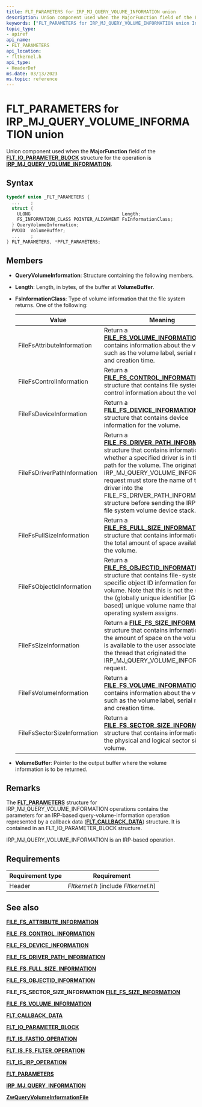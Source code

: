 ```yaml
---
title: FLT_PARAMETERS for IRP_MJ_QUERY_VOLUME_INFORMATION union
description: Union component used when the MajorFunction field of the FLT_IO_PARAMETER_BLOCK structure for the operation is IRP_MJ_QUERY_VOLUME_INFORMATION.
keywords: ["FLT_PARAMETERS for IRP_MJ_QUERY_VOLUME_INFORMATION union Installable File System Drivers", "FLT_PARAMETERS union Installable File System Drivers", "PFLT_PARAMETERS union pointer Installable File System Drivers"]
topic_type:
- apiref
api_name:
- FLT_PARAMETERS
api_location:
- fltkernel.h
api_type:
- HeaderDef
ms.date: 03/13/2023
ms.topic: reference
---
```


# FLT_PARAMETERS for IRP_MJ_QUERY_VOLUME_INFORMATION union

Union component used when the **MajorFunction** field of the [**FLT_IO_PARAMETER_BLOCK**](/windows-hardware/drivers/ddi/fltkernel/ns-fltkernel-_flt_io_parameter_block) structure for the operation is [**IRP_MJ_QUERY_VOLUME_INFORMATION**](irp-mj-query-volume-information.md).

## Syntax

``` C
typedef union _FLT_PARAMETERS {
  ...    ;
  struct {
    ULONG                                  Length;
    FS_INFORMATION_CLASS POINTER_ALIGNMENT FsInformationClass;
  } QueryVolumeInformation;
  PVOID  VolumeBuffer;
  ...    ;
} FLT_PARAMETERS, *PFLT_PARAMETERS;
```

## Members

- **QueryVolumeInformation**: Structure containing the following members.

- **Length**: Length, in bytes, of the buffer at **VolumeBuffer**.

- **FsInformationClass**: Type of volume information that the file system returns. One of the following:

  | Value | Meaning |
  | ----- | ------- |
  | FileFsAttributeInformation | Return a [**FILE_FS_VOLUME_INFORMATION**](/windows-hardware/drivers/ddi/ntddk/ns-ntddk-_file_fs_volume_information) that contains information about the volume, such as the volume label, serial number, and creation time. |
  | FileFsControlInformation | Return a [**FILE_FS_CONTROL_INFORMATION**](/windows-hardware/drivers/ddi/ntifs/ns-ntifs-_file_fs_control_information) structure that contains file system control information about the volume. |
  | FileFsDeviceInformation | Return a [**FILE_FS_DEVICE_INFORMATION**](/windows-hardware/drivers/ddi/wdm/ns-wdm-_file_fs_device_information) structure that contains device information for the volume. |
  | FileFsDriverPathInformation | Return a [**FILE_FS_DRIVER_PATH_INFORMATION**](/windows-hardware/drivers/ddi/ntifs/ns-ntifs-_file_fs_driver_path_information) structure that contains information about whether a specified driver is in the I/O path for the volume. The originator of the IRP_MJ_QUERY_VOLUME_INFORMATION request must store the name of the driver into the FILE_FS_DRIVER_PATH_INFORMATION structure before sending the IRP to the file system volume device stack. |
  | FileFsFullSizeInformation | Return a [**FILE_FS_FULL_SIZE_INFORMATION**](/windows-hardware/drivers/ddi/ntddk/ns-ntddk-_file_fs_full_size_information) structure that contains information about the total amount of space available on the volume. |
  | FileFsObjectIdInformation | Return a [**FILE_FS_OBJECTID_INFORMATION**](/windows-hardware/drivers/ddi/ntddk/ns-ntddk-_file_fs_objectid_information) structure that contains file-system-specific object ID information for the volume. Note that this is not the same as the (globally unique identifier [GUID]-based) unique volume name that the operating system assigns. |
  | FileFsSizeInformation | Return a [**FILE_FS_SIZE_INFORMATION**](/windows-hardware/drivers/ddi/ntddk/ns-ntddk-_file_fs_size_information) structure that contains information about the amount of space on the volume that is available to the user associated with the thread that originated the IRP_MJ_QUERY_VOLUME_INFORMATION request. |
  | FileFsVolumeInformation | Return a [**FILE_FS_VOLUME_INFORMATION**](/windows-hardware/drivers/ddi/ntddk/ns-ntddk-_file_fs_volume_information) that contains information about the volume, such as the volume label, serial number, and creation time. |
  | FileFsSectorSizeInformation | Return a [**FILE_FS_SECTOR_SIZE_INFORMATION**](/windows-hardware/drivers/ddi/ntifs/ns-ntifs-_file_fs_driver_path_information) structure that contains information about the physical and logical sector sizes of a volume. |

- **VolumeBuffer**: Pointer to the output buffer where the volume information is to be returned.

## Remarks

The [**FLT_PARAMETERS**](/windows-hardware/drivers/ddi/fltkernel/ns-fltkernel-_flt_parameters) structure for IRP_MJ_QUERY_VOLUME_INFORMATION operations contains the parameters for an IRP-based query-volume-information operation represented by a callback data ([**FLT_CALLBACK_DATA**](/windows-hardware/drivers/ddi/fltkernel/ns-fltkernel-_flt_callback_data)) structure. It is contained in an FLT_IO_PARAMETER_BLOCK structure.

IRP_MJ_QUERY_VOLUME_INFORMATION is an IRP-based operation.

## Requirements

| Requirement type | Requirement |
| ---------------- | ----------- |
| Header | *Fltkernel.h* (include *Fltkernel.h*) |

## See also

[**FILE_FS_ATTRIBUTE_INFORMATION**](/windows-hardware/drivers/ddi/ntifs/ns-ntifs-_file_fs_attribute_information)

[**FILE_FS_CONTROL_INFORMATION**](/windows-hardware/drivers/ddi/ntifs/ns-ntifs-_file_fs_control_information)

[**FILE_FS_DEVICE_INFORMATION**](/windows-hardware/drivers/ddi/wdm/ns-wdm-_file_fs_device_information)

[**FILE_FS_DRIVER_PATH_INFORMATION**](/windows-hardware/drivers/ddi/ntifs/ns-ntifs-_file_fs_driver_path_information)

[**FILE_FS_FULL_SIZE_INFORMATION**](/windows-hardware/drivers/ddi/ntddk/ns-ntddk-_file_fs_full_size_information)

[**FILE_FS_OBJECTID_INFORMATION**](/windows-hardware/drivers/ddi/ntddk/ns-ntddk-_file_fs_objectid_information)

**FILE_FS_SECTOR_SIZE_INFORMATION**
[**FILE_FS_SIZE_INFORMATION**](/windows-hardware/drivers/ddi/ntddk/ns-ntddk-_file_fs_size_information)

[**FILE_FS_VOLUME_INFORMATION**](/windows-hardware/drivers/ddi/ntddk/ns-ntddk-_file_fs_volume_information)

[**FLT_CALLBACK_DATA**](/windows-hardware/drivers/ddi/fltkernel/ns-fltkernel-_flt_callback_data)

[**FLT_IO_PARAMETER_BLOCK**](/windows-hardware/drivers/ddi/fltkernel/ns-fltkernel-_flt_io_parameter_block)

[**FLT_IS_FASTIO_OPERATION**](/windows-hardware/drivers/ddi/index)

[**FLT_IS_FS_FILTER_OPERATION**](/previous-versions/ff544648(v=vs.85))

[**FLT_IS_IRP_OPERATION**](/previous-versions/ff544654(v=vs.85))

[**FLT_PARAMETERS**](/windows-hardware/drivers/ddi/fltkernel/ns-fltkernel-_flt_parameters)

[**IRP_MJ_QUERY_INFORMATION**](irp-mj-query-information.md)

[**ZwQueryVolumeInformationFile**](/windows-hardware/drivers/ddi/ntifs/nf-ntifs-zwqueryvolumeinformationfile)
